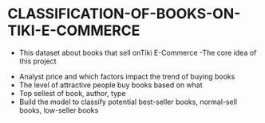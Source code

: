 # CLASSIFICATION-OF-BOOKS-ON-TIKI-E-COMMERCE
- This dataset about books that sell onTiki E-Commerce
-The core idea of this project
+ Analyst price and which factors impact the trend of buying books
+ The level of attractive people buy books based on what
+ Top sellest of book, author, type
+ Build the model to classify potential best-seller books, normal-sell books, low-seller books
